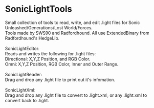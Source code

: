 # SonicLightTools
Small collection of tools to read, write, and edit .light files for Sonic Unleashed/Generations/Lost World/Forces. 
<br />Tools made by SWS90 and Radfordhound. All use ExtendedBinary from Radfordhound's HedgeLib.
<br />
<br />SonicLightEditor:
<br />Reads and writes the following for .light files: 
<br />Directional: X,Y,Z Position, and RGB Color. 
<br />Omni: X,Y,Z Position, RGB Color, Inner and Outer Range. 
<br />
<br />SonicLightReader:
<br />Drag and drop any .light file to print out it's infomation.
<br />
<br />SonicLightXml:
<br />Drag and drop any .light file to convert to .light.xml, or any .light.xml to convert back to .light.

